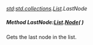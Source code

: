 _[std](../../modules/std/std-module.md):[std.collections](../../modules/std/std-collections.md).[List<T>](../../modules/std/std-collections-list.md).LastNode_
##### Method LastNode:[List](../../modules/std/std-collections-list.md)<T>.[Node](../../modules/std/std-collections-list-node.md)(  )
Gets the last node in the list.
